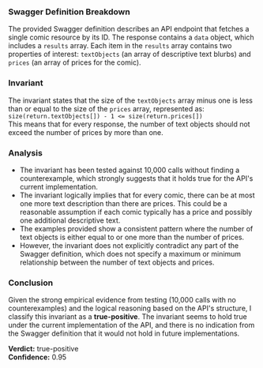 ### Swagger Definition Breakdown
The provided Swagger definition describes an API endpoint that fetches a single comic resource by its ID. The response contains a `data` object, which includes a `results` array. Each item in the `results` array contains two properties of interest: `textObjects` (an array of descriptive text blurbs) and `prices` (an array of prices for the comic).  

### Invariant
The invariant states that the size of the `textObjects` array minus one is less than or equal to the size of the `prices` array, represented as:  
`size(return.textObjects[]) - 1 <= size(return.prices[])`  
This means that for every response, the number of text objects should not exceed the number of prices by more than one.  

### Analysis
- The invariant has been tested against 10,000 calls without finding a counterexample, which strongly suggests that it holds true for the API's current implementation.  
- The invariant logically implies that for every comic, there can be at most one more text description than there are prices. This could be a reasonable assumption if each comic typically has a price and possibly one additional descriptive text.  
- The examples provided show a consistent pattern where the number of text objects is either equal to or one more than the number of prices.  
- However, the invariant does not explicitly contradict any part of the Swagger definition, which does not specify a maximum or minimum relationship between the number of text objects and prices.  

### Conclusion
Given the strong empirical evidence from testing (10,000 calls with no counterexamples) and the logical reasoning based on the API's structure, I classify this invariant as a **true-positive**. The invariant seems to hold true under the current implementation of the API, and there is no indication from the Swagger definition that it would not hold in future implementations. 

**Verdict:** true-positive  
**Confidence:** 0.95
